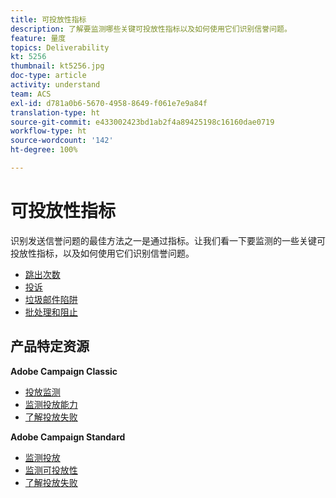 ```yaml
---
title: 可投放性指标
description: 了解要监测哪些关键可投放性指标以及如何使用它们识别信誉问题。
feature: 量度
topics: Deliverability
kt: 5256
thumbnail: kt5256.jpg
doc-type: article
activity: understand
team: ACS
exl-id: d781a0b6-5670-4958-8649-f061e7e9a84f
translation-type: ht
source-git-commit: e433002423bd1ab2f4a89425198c16160dae0719
workflow-type: ht
source-wordcount: '142'
ht-degree: 100%

---
```


# 可投放性指标

识别发送信誉问题的最佳方法之一是通过指标。让我们看一下要监测的一些关键可投放性指标，以及如何使用它们识别信誉问题。

* [跳出次数](/help/metrics/bounces.md)
* [投诉](/help/metrics/complaints.md)
* [垃圾邮件陷阱](/help/metrics/spam-traps.md)
* [批处理和阻止](/help/metrics/bulking-and-blocking.md)

## 产品特定资源

**Adobe Campaign Classic**

* [投放监测](https://experienceleague.adobe.com/docs/campaign-classic/using/sending-messages/monitoring-deliveries/about-delivery-monitoring.html?lang=zh-Hans)
* [监测投放能力](https://experienceleague.adobe.com/docs/campaign-classic/using/sending-messages/deliverability-management/monitoring-deliverability.html?lang=zh-Hans)
* [了解投放失败](https://experienceleague.adobe.com/docs/campaign-classic/using/sending-messages/monitoring-deliveries/understanding-delivery-failures.html?lang=zh-Hans)

**Adobe Campaign Standard**

* [监测投放](https://experienceleague.adobe.com/docs/campaign-standard/using/testing-and-sending/monitoring-messages/monitoring-a-delivery.html?lang=zh-Hans)
* [监测可投放性](https://experienceleague.adobe.com/docs/campaign-standard/using/testing-and-sending/managing-deliverability/monitor-deliverability.html?lang=zh-Hans#testing-and-sending)
* [了解投放失败](https://experienceleague.adobe.com/docs/campaign-standard/using/testing-and-sending/monitoring-messages/understanding-delivery-failures.html?lang=zh-Hans)

